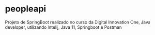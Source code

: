 # peopleapi
Projeto de SpringBoot realizado no curso da Digital Innovation One, Java developer, utilizando Intelij, Java 11, Springboot e Postman
